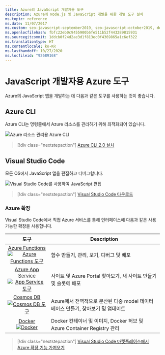 ```yaml
---
title: Azure의 JavaScript 개발자용 도구
description: Azure에 Node.js 및 JavaScript 개발을 위한 개별 도구 설치
ms.topic: reference
ms.date: 11/07/2017
ms.custom: seo-javascript-september2019, seo-javascript-october2019, devx-track-js, devx-track-azurecli
ms.openlocfilehash: fbfc22eb0c9455900b6fe511b52f443289815931
ms.sourcegitcommit: 1ddcb0f24d2ae3d1f813ec0f4369865a1c6ef322
ms.translationtype: HT
ms.contentlocale: ko-KR
ms.lasthandoff: 10/27/2020
ms.locfileid: "92689168"
---
```

# <a name="azure-tools-for-javascript-developers"></a>JavaScript 개발자용 Azure 도구
Azure의 JavaScript 앱을 개발하는 데 다음과 같은 도구를 사용하는 것이 좋습니다.

## <a name="azure-cli"></a>Azure CLI
Azure CLI는 명령줄에서 Azure 리소스를 관리하기 위해 최적화되어 있습니다.

![Azure 리소스 관리용 Azure CLI](media/node-azure-tools/azure-cli.png)
 
> [!div class="nextstepaction"]
> [Azure CLI 2.0 설치](/cli/azure/install-az-cli2)

## <a name="visual-studio-code"></a>Visual Studio Code
모든 OS에서 JavaScript 앱을 편집하고 디버그합니다.

![Visual Studio Code를 사용하여 JavaScript 편집](media/node-azure-tools/visual-studio-code-debug-javascript.png)

> [!div class="nextstepaction"]
> [Visual Studio Code 다운로드](https://code.visualstudio.com)

### <a name="azure-extensions"></a>Azure 확장
Visual Studio Code에서 직접 Azure 서비스를 통해 인터페이스에 다음과 같은 사용 가능한 확장을 사용합니다.

| 도구 | Description  |
|:---------:|---------|
| [Azure Functions](https://marketplace.visualstudio.com/items?itemName=ms-azuretools.vscode-azurefunctions "Azure Functions 확장에 연결") <br> [![Azure Functions 도구](media/node-azure-tools/icon-azure-functions.png)](https://marketplace.visualstudio.com/items?itemName=ms-azuretools.vscode-azurefunctions) | 함수 만들기, 관리, 보기, 디버그 및 배포|
| [Azure App Service](https://marketplace.visualstudio.com/items?itemName=ms-azuretools.vscode-azureappservice "Azure App Service 확장에 연결") <br> [![App Service 도구](media/node-azure-tools/icon-azure-app-service.png)](https://marketplace.visualstudio.com/items?itemName=ms-azuretools.vscode-azureappservice) | 사이트 및 Azure Portal 찾아보기, 새 사이트 만들기 및 슬롯에 배포 |
| [Cosmos DB](https://marketplace.visualstudio.com/items?itemName=ms-azuretools.vscode-cosmosdb "Cosmos DB 확장에 연결" )  <br> [![Cosmos DB 도구](media/node-azure-tools/icon-cosmos-db.png)](https://marketplace.visualstudio.com/items?itemName=ms-azuretools.vscode-cosmosdb)| Azure에서 전역적으로 분산된 다중 model 데이터베이스 만들기, 찾아보기 및 업데이트 |
| [Docker](https://marketplace.visualstudio.com/items?itemName=formulahendry.docker-explorer)   <br> [![Docker](media/node-azure-tools/icon-docker.png)](https://marketplace.visualstudio.com/items?itemName=formulahendry.docker-explorer)| Docker 컨테이너 및 이미지, Docker 허브 및 Azure Container Registry 관리 |

> [!div class="nextstepaction"]
> [Visual Studio Code 마켓플레이스에서 Azure 확장 기능 가져오기](https://marketplace.visualstudio.com/search?term=azure&target=VSCode&category=All%20categories&sortBy=Relevance)
